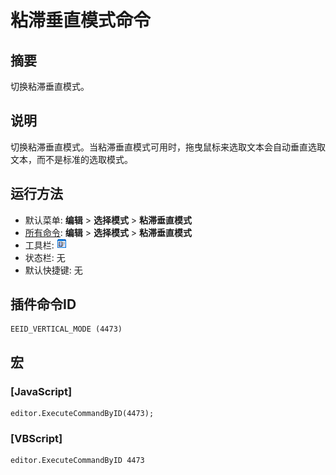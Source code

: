 # 粘滞垂直模式命令

## 摘要

切换粘滞垂直模式。

## 说明

切换粘滞垂直模式。当粘滞垂直模式可用时，拖曳鼠标来选取文本会自动垂直选取文本，而不是标准的选取模式。

## 运行方法

- 默认菜单: **编辑** \> **选择模式**
\> **粘滞垂直模式**
- [所有命令](../tools/all_commands): **编辑** \> **选择模式**
\> **粘滞垂直模式**
- 工具栏: ![](../../images/sticky.png)
- 状态栏: 无
- 默认快捷键: 无

## 插件命令ID

```
EEID_VERTICAL_MODE (4473)
```

## 宏

### \[JavaScript\]

```
editor.ExecuteCommandByID(4473);
```

### \[VBScript\]

```
editor.ExecuteCommandByID 4473
```
